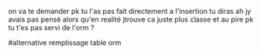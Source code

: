 on va te demander pk tu l'as pas fait directement a l'insertion tu diras ah jy avais pas pensé alors qu'en realité jtrouve ca juste plus classe et au pire pk tu t'es pas servi de l'orm ?

#alternative remplissage table orm
